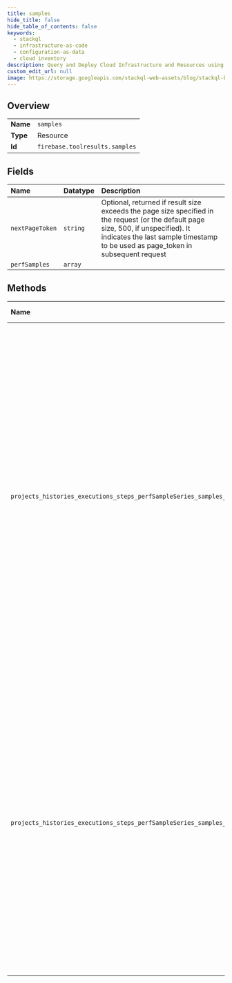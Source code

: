 ```yaml
---
title: samples
hide_title: false
hide_table_of_contents: false
keywords:
  - stackql
  - infrastructure-as-code
  - configuration-as-data
  - cloud inventory
description: Query and Deploy Cloud Infrastructure and Resources using SQL
custom_edit_url: null
image: https://storage.googleapis.com/stackql-web-assets/blog/stackql-blog-post-featured-image.png
---
```

  
    

## Overview
<table><tbody>
<tr><td><b>Name</b></td><td><code>samples</code></td></tr>
<tr><td><b>Type</b></td><td>Resource</td></tr>
<tr><td><b>Id</b></td><td><code>firebase.toolresults.samples</code></td></tr>
</tbody></table>

## Fields
| Name | Datatype | Description |
|:-----|:---------|:------------|
| `nextPageToken` | `string` | Optional, returned if result size exceeds the page size specified in the request (or the default page size, 500, if unspecified). It indicates the last sample timestamp to be used as page_token in subsequent request |
| `perfSamples` | `array` |  |
## Methods
| Name | Accessible by | Required Params | Description |
|:-----|:--------------|:----------------|:------------|
| `projects_histories_executions_steps_perfSampleSeries_samples_list` | `SELECT` | `executionId, historyId, projectId, sampleSeriesId, stepId` | Lists the Performance Samples of a given Sample Series - The list results are sorted by timestamps ascending - The default page size is 500 samples; and maximum size allowed 5000 - The response token indicates the last returned PerfSample timestamp - When the results size exceeds the page size, submit a subsequent request including the page token to return the rest of the samples up to the page limit May return any of the following canonical error codes: - OUT_OF_RANGE - The specified request page_token is out of valid range - NOT_FOUND - The containing PerfSampleSeries does not exist |
| `projects_histories_executions_steps_perfSampleSeries_samples_batchCreate` | `EXEC` | `executionId, historyId, projectId, sampleSeriesId, stepId` | Creates a batch of PerfSamples - a client can submit multiple batches of Perf Samples through repeated calls to this method in order to split up a large request payload - duplicates and existing timestamp entries will be ignored. - the batch operation may partially succeed - the set of elements successfully inserted is returned in the response (omits items which already existed in the database). May return any of the following canonical error codes: - NOT_FOUND - The containing PerfSampleSeries does not exist |
